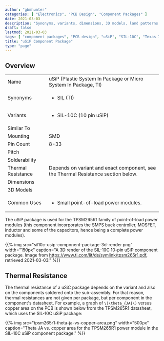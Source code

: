 ```yaml
---
author: "gbmhunter"
categories: [ "Electronics", "PCB Design", "Component Packages" ]
date: 2021-03-03
description: "Synonyms, variants, dimensions, 3D models, land patterns and more info on the uSiP component package."
draft: false
lastmod: 2021-03-03
tags: [ "component packages", "PCB design", "uSiP", "SIL-10C", "Texas Instruments", "TI" ]
title: "uSiP Component Package"
type: "page"
---
```


## Overview

<table>
  <tbody>
    <tr>
      <td>Name</td>
      <td>uSiP (Plastic System In Package or Micro System In Package, TI)</td>
    </tr>
    <tr>
      <td>Synonyms</td>
      <td>
        <ul>
          <li>SIL (TI)</li>
        </ul>
      </td>
    </tr>
    <tr>
      <td>Variants</td>
      <td>
        <ul>
          <li>SIL-10C (10 pin uSiP)</li>
        </ul>
      </td>
    </tr>
    <tr>
      <td>Similar To</td>
      <td></td>
    </tr>
    <tr>
      <td>Mounting</td>
      <td>SMD</td>
    </tr>
    <tr>
      <td>Pin Count</td>
      <td>8-33</td>
    </tr>
    <tr>
      <td>Pitch</td>
      <td></td>
    </tr>
    <tr>
      <td>Solderability</td>
      <td></td>
    </tr>
    <tr>
      <td>Thermal Resistance</td>
      <td>Depends on variant and exact component, see the Thermal Resistance section below.</td>
    </tr>
    <tr>
      <td>Dimensions</td>
      <td></td>
    </tr>
    <tr>
      <td>3D Models</td>
      <td>
        <ul>
        </ul>
      </td>
    </tr>
    <tr>
      <td>Common Uses</td>
      <td>
        <ul>
          <li>Small point-of-load power modules.</li>
        </ul>
      </td>
    </tr>
  </tbody>
</table>

The uSiP package is used for the TPSM265R1 family of point-of-load power modules (this component incorporates the SMPS buck controller, MOSFET, inductor and some of the capacitors, hence being a complete power modules).

{{% img src="sil10c-usip-component-package-3d-render.png" width="150px" caption="A 3D render of the SIL-10C 10-pin uSiP component package. Image from https://www.ti.com/lit/ds/symlink/tpsm265r1.pdf, retrieved 2021-03-03." %}}

## Thermal Resistance

The thermal resistance of a uSiC package depends on the variant and also on the components soldered onto the sub-assembly. For that reason, thermal resistances are not given per package, but per component in the component's datasheet. For example, a graph of `\(\theta_{JA}\)` versus copper area on the PCB is shown below from the TPSM265R1 datasheet, which uses the SIL-10C uSiP package:

{{% img src="tpsm265r1-theta-ja-vs-copper-area.png" width="500px" caption="Theta JA vs. copper area for the TPSM265R1 power module in the SIL-10C uSiP component package." %}}